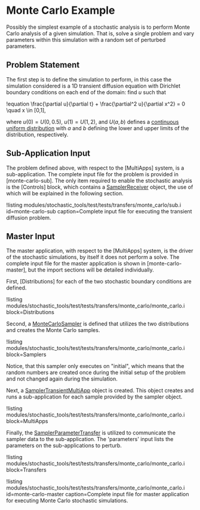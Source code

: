# Monte Carlo Example

Possibly the simplest example of a stochastic analysis is to perform Monte Carlo analysis of a given
simulation. That is, solve a single problem and vary parameters within this simulation with a random
set of perturbed parameters.

## Problem Statement

The first step is to define the simulation to perform, in this case the simulation considered is a 1D
transient diffusion equation with Dirichlet boundary conditions on each end of the domain: find $u$
such that

!equation
\frac{\partial u}{\partial t} + \frac{\partial^2 u}{\partial x^2} = 0 \quad x \in [0,1],

where $u(0) = U(0, 0.5)$, $u(1) = U(1,2)$, and $U(a,b)$ defines a
[continuous uniform distribution](https://en.wikipedia.org/wiki/Uniform_distribution_%28continuous%29)
with $a$ and $b$ defining the lower and upper limits of the distribution, respectively.

## Sub-Application Input

The problem defined above, with respect to the [MultiApps] system, is a sub-application. The
complete input file for the problem is provided in [monte-carlo-sub]. The only item required
to enable the stochastic analysis is the [Controls] block, which contains a
[SamplerReceiver](/SamplerReceiver.md) object, the use of which will be explained
in the following section.

!listing modules/stochastic_tools/test/tests/transfers/monte_carlo/sub.i
         id=monte-carlo-sub
         caption=Complete input file for executing the transient diffusion problem.

## Master Input

The master application, with respect to the [MultiApps] system, is the driver of the stochastic
simulations, by itself it does not perform a solve. The complete input file for the master
application is shown in [monte-carlo-master], but the import sections will be detailed individually.

First, [Distributions] for each of the two stochastic boundary conditions are defined.

!listing modules/stochastic_tools/test/tests/transfers/monte_carlo/monte_carlo.i block=Distributions

Second, a [MonteCarloSampler](/MonteCarloSampler.md) is defined that utilizes the
two distributions and creates the Monte Carlo samples.

!listing modules/stochastic_tools/test/tests/transfers/monte_carlo/monte_carlo.i block=Samplers

Notice, that this sampler only executes on "initial", which means that the random numbers are
created once during the initial setup of the problem and not changed again during the simulation.

Next, a [SamplerTransientMultiApp](/SamplerTransientMultiApp.md) object is created. This object
creates and runs a sub-application for each sample provided by the sampler object.

!listing modules/stochastic_tools/test/tests/transfers/monte_carlo/monte_carlo.i block=MultiApps

Finally, the [SamplerParameterTransfer](/SamplerParameterTransfer.md) is utilized to communicate the
sampler data to the sub-application. The 'parameters' input lists the parameters on the
sub-applications to perturb.

!listing modules/stochastic_tools/test/tests/transfers/monte_carlo/monte_carlo.i block=Transfers

!listing modules/stochastic_tools/test/tests/transfers/monte_carlo/monte_carlo.i
         id=monte-carlo-master
         caption=Complete input file for master application for executing Monte Carlo stochastic
                 simulations.
